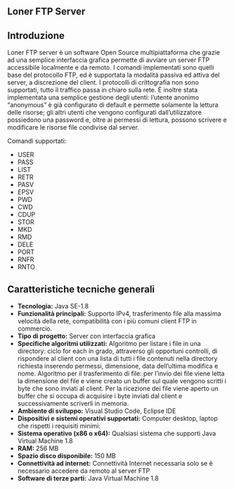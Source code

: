 ## Loner FTP Server
## Introduzione

Loner FTP server è un software Open Source multipiattaforma che grazie ad una semplice interfaccia grafica permette di avviare un server FTP accessibile localmente e da remoto. I comandi implementati sono quelli base del protocollo FTP, ed è supportata la modalità passiva ed attiva del server, a discrezione del client. I protocolli di crittografia non sono supportati, tutto il traffico passa in chiaro sulla rete. È inoltre stata implementata una semplice gestione degli utenti: l’utente anonimo “anonymous” è già configurato di default e permette solamente la lettura delle risorse; gli altri utenti che vengono configurati dall’utilizzatore possiedono una password e, oltre ai permessi di lettura, possono scrivere e modificare le risorse file condivise dal server.

Comandi supportati:
- USER
- PASS
- LIST
- RETR
- PASV
- EPSV
- PWD
- CWD
- CDUP
- STOR 
- MKD
- RMD
- DELE
- PORT
- RNFR
- RNTO

## Caratteristiche tecniche generali

- **Tecnologia:** Java SE-1.8
- **Funzionalità principali:** Supporto IPv4, trasferimento file alla massima velocità della rete, compatibilità con i più comuni client FTP in commercio.
- **Tipo di progetto:** Server con interfaccia grafica
- **Specifiche algoritmi utilizzati:** Algoritmo per listare i file in una directory: ciclo for each in grado, attraverso gli opportuni controlli, di rispondere al client con una lista di tutti i file contenuti nella directory richiesta inserendo permessi, dimensione, data dell’ultima modifica e nome.
Algoritmo per il trasferimento di file: per l’invio dei file viene letta la dimensione del file e viene creato un buffer sul quale vengono scritti i byte che sono inviati al client. Per la ricezione dei file viene aperto un buffer che si occupa di acquisire i byte inviati dal client e successivamente scriverli in memoria.
- **Ambiente di sviluppo:** Visual Studio Code, Eclipse IDE
- **Dispositivi e sistemi operativi supportati:** Computer desktop, laptop che rispetti i requisiti minimi:
- **Sistema operativo (x86 o x64):** Qualsiasi sistema che supporti Java Virtual Machine 1.8 
- **RAM:** 256 MB
- **Spazio disco disponibile:** 150 MB
- **Connettività ad internet:** Connettività Internet necessaria solo se è necessario accedere da remoto al server FTP
- **Software di terze parti:** Java Virtual Machine 1.8
